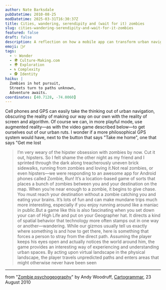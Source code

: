 ```yaml
---
author: Nate Barksdale
pubDatetime: 2010-08-25
modDatetime: 2025-03-31T16:30:37Z
title: Cities, wandering, serendipity and (wait for it) zombies
slug: cities-wandering-serendipity-and-wait-for-it-zombies
featured: false
draft: false
description: A reflection on how a mobile app can transform urban navigation into a playful adventure while encouraging exploration.
emoji: 🧟‍♂️
tags:
  - ✨ Wonder
  - 🌍 Culture-Making.com
  - 🌍 Exploration
  - 🌀 Complexity
  - 🕵 Identity
haiku: |
  Zombies in hot pursuit,  
  Streets turn to paths unknown,  
  Adventure awaits.
coordinates: [40.7128, -74.0060]
---
```


Cell phones and GPS can easily take the thinking out of urban navigation, obscuring the reality of making our way on our own with the reality of screen and algorithm. Of course we can, in more playful mode, use augmented reality—as with the video game described below—to get ourselves out of our urban ruts. I wonder if a more philosophical GPS system would have, next to the button that says "Take me home", one that says "Get me lost

> I’m very weary of the hipster obsession with zombies by now. Cut it out, hipsters. So I felt shame the other night as my friend and I sprinted through the dark along treacherously uneven brick sidewalks, running from zombies and loving it.Not real zombies, or even hipsters—we were responding to an awesome app for Android phones called Zombie, Run! It’s a location-based game of sorts that places a bunch of zombies between you and your destination on the map. When you’re near enough to a zombie, it begins to give chase. You must reach your destination without a zombie catching you and eating your brains. It’s lots of fun and can make mundane trips much more interesting, especially if you enjoy running around like a maniac in public.But a game like this is also fascinating when you set down your can of High Life and put on your Geographer hat. It directs a kind of spatial behavior that technology more often stamps out in one way or another—wandering. While our gizmos usually tell us exactly where something is and how to get there, here is something that forces a person to stray from the direct path. Assuming the player keeps his eyes open and actually notices the world around him, the game provides an interesting way of experiencing and understanding urban spaces. By acting upon virtual landscape in the physical landscape, the player travels unpredicted paths and enters areas that might otherwise never have been seen

---

from "[Zombie psychogeography](http://web.archive.org/web/20240422122140/https://www.cartogrammar.com/blog/zombie-psychogeography/)" by Andy Woodruff, [Cartogrammar](http://web.archive.org/web/20240422122140/https://www.cartogrammar.com/blog/zombie-psychogeography/), 23 August 2010
